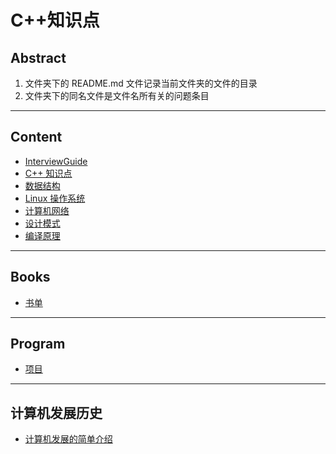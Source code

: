 # C++知识点

## Abstract
1. 文件夹下的 README.md 文件记录当前文件夹的文件的目录
2. 文件夹下的同名文件是文件名所有关的问题条目

---

## Content
+ [InterviewGuide](./InterviewGuide.md)
+ [C++ 知识点](./BasicKnowledgeForCPLUS/README.md)
+ [数据结构](./DataStructure/README.md)
+ [Linux 操作系统](./LinuxOperationSystem/README.md)
+ [计算机网络](./ComputerNetwork/README.md)
+ [设计模式](./DesignPattern/README.md)
+ [编译原理](./Compiler/README.md)

---

## Books
+ [书单](./Books.md)

---

## Program
+ [项目](./Project.md)

---

## 计算机发展历史
+ [计算机发展的简单介绍](https://www.zhihu.com/question/27639400)